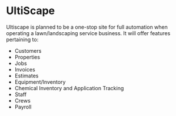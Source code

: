 # UltiScape

Ultiscape is planned to be a one-stop site for full automation when operating a lawn/landscaping service business. It will offer features pertaining to:

- Customers
- Properties
- Jobs
- Invoices
- Estimates
- Equipment/Inventory
- Chemical Inventory and Application Tracking
- Staff
- Crews
- Payroll